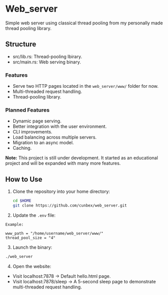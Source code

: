 # Web_server
Simple web server using classical thread pooling from my personally made thread pooling library.

## Structure

- src/lib.rs: Thread-pooling lbirary.
- src/main.rs: Web serving binary.

### Features

- Serve two HTTP pages located in the `web_server/www/` folder for now.  
- Multi-threaded request handling.  
- Thread-pooling library.  

### Planned Features  

- Dynamic page serving.  
- Better integration with the user environment.  
- CLI improvements.  
- Load balancing across multiple servers.  
- Migration to an async model.  
- Caching.  

**Note:** This project is still under development. It started as an educational project and will be expanded with many more features.  

## How to Use  

1. Clone the repository into your home directory:  
   ```bash
   cd $HOME
   git clone https://github.com/cunbex/web_server.git

2. Update the `.env` file:
  ```plaintext
  Example:

  www_path = "/home/username/web_server/www/"
  thread_pool_size = "4"

  ```
3. Launch the binary:
  ```bash
  ./web_server

  ```
4. Open the website:
  - Visit localhost:7878 → Default hello.html page.
  - Visit localhost:7878/sleep → A 5-second sleep page to demonstrate multi-threaded request handling.
